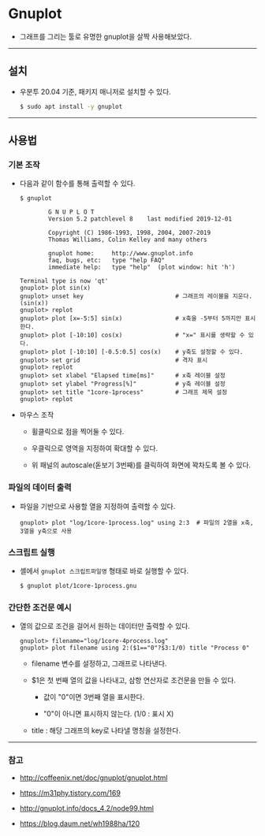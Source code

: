 # Gnuplot

- 그래프를 그리는 툴로 유명한 gnuplot을 살짝 사용해보았다.

---

## 설치

- 우분투 20.04 기준, 패키지 매니저로 설치할 수 있다.

  ```sh
  $ sudo apt install -y gnuplot
  ```

---

## 사용법

### 기본 조작

- 다음과 같이 함수를 통해 출력할 수 있다.

  ```gnuplot
  $ gnuplot

          G N U P L O T
          Version 5.2 patchlevel 8    last modified 2019-12-01 

          Copyright (C) 1986-1993, 1998, 2004, 2007-2019
          Thomas Williams, Colin Kelley and many others

          gnuplot home:     http://www.gnuplot.info
          faq, bugs, etc:   type "help FAQ"
          immediate help:   type "help"  (plot window: hit 'h')

  Terminal type is now 'qt'
  gnuplot> plot sin(x)
  gnuplot> unset key                          # 그래프의 레이블을 지운다. (sin(x))
  gnuplot> replot
  gnuplot> plot [x=-5:5] sin(x)               # x축을 -5부터 5까지만 표시한다.
  gnuplot> plot [-10:10] cos(x)               # "x=" 표시를 생략할 수 있다.
  gnuplot> plot [-10:10] [-0.5:0.5] cos(x)    # y축도 설정할 수 있다.
  gnuplot> set grid                           # 격자 표시
  gnuplot> replot
  gnuplot> set xlabel "Elapsed time[ms]"      # x축 레이블 설정
  gnuplot> set ylabel "Progress[%]"           # y축 레이블 설정
  gnuplot> set title "1core-1process"         # 그래프 제목 설정
  gnuplot> replot
  ```

- 마우스 조작

  - 휠클릭으로 점을 찍어둘 수 있다.

  - 우클릭으로 영역을 지정하여 확대할 수 있다.

  - 위 패널의 autoscale(돋보기 3번째)를 클릭하여 화면에 꽉차도록 볼 수 있다. 

### 파일의 데이터 출력

- 파일을 기반으로 사용할 열을 지정하여 출력할 수 있다.

  ```gnuplot
  gnuplot> plot "log/1core-1process.log" using 2:3  # 파일의 2열을 x축, 3열을 y축으로 사용
  ```

### 스크립트 실행

- 셸에서 `gnuplot 스크립트파일명` 형태로 바로 실행할 수 있다.

  ```sh
  $ gnuplot plot/1core-1process.gnu
  ```

### 간단한 조건문 예시

- 열의 값으로 조건을 걸어서 원하는 데이터만 출력할 수 있다.

  ```gnuplot
  gnuplot> filename="log/1core-4process.log"
  gnuplot> plot filename using 2:($1=="0"?$3:1/0) title "Process 0"
  ```

    - filename 변수를 설정하고, 그래프로 나타낸다.

    - $1은 첫 번째 열의 값을 나타내고, 삼항 연산자로 조건문을 만들 수 있다.
    
      - 값이 "0"이면 3번째 열을 표시한다.

      - "0"이 아니면 표시하지 않는다. (1/0 : 표시 X)

    - title : 해당 그래프의 key로 나타낼 명칭을 설정한다.

---

### 참고

- <http://coffeenix.net/doc/gnuplot/gnuplot.html>

- <https://m31phy.tistory.com/169>

- <http://gnuplot.info/docs_4.2/node99.html>

- <https://blog.daum.net/wh1988ha/120>

